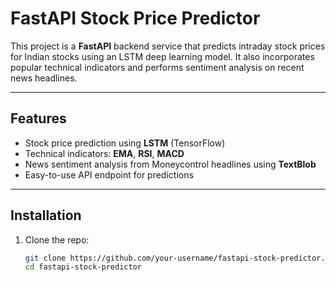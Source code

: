 # FastAPI Stock Price Predictor

This project is a **FastAPI** backend service that predicts intraday stock prices for Indian stocks using an LSTM deep learning model. It also incorporates popular technical indicators and performs sentiment analysis on recent news headlines.

---

## Features

- Stock price prediction using **LSTM** (TensorFlow)
- Technical indicators: **EMA**, **RSI**, **MACD**
- News sentiment analysis from Moneycontrol headlines using **TextBlob**
- Easy-to-use API endpoint for predictions

---

## Installation

1. Clone the repo:
   ```bash
   git clone https://github.com/your-username/fastapi-stock-predictor.git
   cd fastapi-stock-predictor
